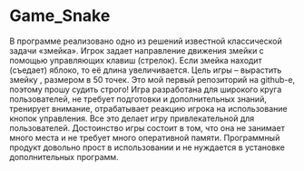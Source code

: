 # Game_Snake
В программе реализовано одно из решений известной классической задачи «змейка». Игрок задает направление движения змейки с помощью управляющих клавиш (стрелок). Если змейка находит (съедает) яблоко, то её длина увеличивается. Цель игры – вырастить змейку , размером в 50 точек. 
Это мой первый репозиторий на github-е, поэтому прошу судить строго!
Игра разработана для широкого круга пользователей, не требует подготовки и дополнительных знаний, тренирует внимание, отрабатывает реакцию игрока на использование кнопок управления. Все это делает игру привлекательной для пользователей.
Достоинство игры состоит в том, что она не занимает много места и не требует много оперативной памяти. Программный продукт довольно прост в использовании и не нуждается в установке дополнительных программ.

